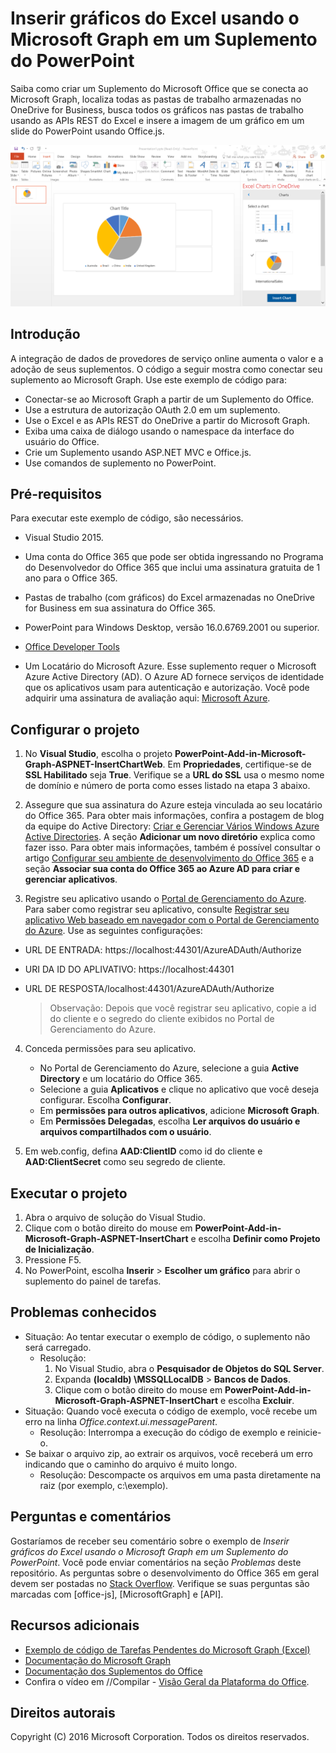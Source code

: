 # Inserir gráficos do Excel usando o Microsoft Graph em um Suplemento do PowerPoint 

Saiba como criar um Suplemento do Microsoft Office que se conecta ao Microsoft Graph, localiza todas as pastas de trabalho armazenadas no OneDrive for Business, busca todos os gráficos nas pastas de trabalho usando as APIs REST do Excel e insere a imagem de um gráfico em um slide do PowerPoint usando Office.js.

![Inserir gráficos do Excel usando o Microsoft Graph em um Suplemento do PowerPoint](../images/InsertChart.png)

## Introdução

A integração de dados de provedores de serviço online aumenta o valor e a adoção de seus suplementos. O código a seguir mostra como conectar seu suplemento ao Microsoft Graph. Use este exemplo de código para:

* Conectar-se ao Microsoft Graph a partir de um Suplemento do Office.
* Use a estrutura de autorização OAuth 2.0 em um suplemento.
* Use o Excel e as APIs REST do OneDrive a partir do Microsoft Graph.
* Exiba uma caixa de diálogo usando o namespace da interface do usuário do Office.
* Crie um Suplemento usando ASP.NET MVC e Office.js. 
* Use comandos de suplemento no PowerPoint.


## Pré-requisitos
Para executar este exemplo de código, são necessários.

* Visual Studio 2015.

* Uma conta do Office 365 que pode ser obtida ingressando no <a herf="https://aka.ms/devprogramsignup">Programa do Desenvolvedor do Office 365</a> que inclui uma assinatura gratuita de 1 ano para o Office 365.

* Pastas de trabalho (com gráficos) do Excel armazenadas no OneDrive for Business em sua assinatura do Office 365.

* PowerPoint para Windows Desktop, versão 16.0.6769.2001 ou superior.
* [Office Developer Tools](https://www.visualstudio.com/en-us/features/office-tools-vs.aspx)

* Um Locatário do Microsoft Azure. Esse suplemento requer o Microsoft Azure Active Directory (AD). O Azure AD fornece serviços de identidade que os aplicativos usam para autenticação e autorização. Você pode adquirir uma assinatura de avaliação aqui: [Microsoft Azure](https://account.windowsazure.com/SignUp).

## Configurar o projeto

1. No **Visual Studio**, escolha o projeto **PowerPoint-Add-in-Microsoft-Graph-ASPNET-InsertChartWeb**. Em **Propriedades**, certifique-se de **SSL Habilitado** seja **True**. Verifique se a **URL do SSL** usa o mesmo nome de domínio e número de porta como esses listado na etapa 3 abaixo.
 
2. Assegure que sua assinatura do Azure esteja vinculada ao seu locatário do Office 365. Para obter mais informações, confira a postagem de blog da equipe do Active Directory: [Criar e Gerenciar Vários Windows Azure Active Directories](http://blogs.technet.com/b/ad/archive/2013/11/08/creating-and-managing-multiple-windows-azure-active-directories.aspx). A seção **Adicionar um novo diretório** explica como fazer isso. Para obter mais informações, também é possível consultar o artigo [Configurar seu ambiente de desenvolvimento do Office 365](https://msdn.microsoft.com/office/office365/howto/setup-development-environment#bk_CreateAzureSubscription) e a seção **Associar sua conta do Office 365 ao Azure AD para criar e gerenciar aplicativos**.

3. Registre seu aplicativo usando o [Portal de Gerenciamento do Azure](https://manage.windowsazure.com). Para saber como registrar seu aplicativo, consulte [Registrar seu aplicativo Web baseado em navegador com o Portal de Gerenciamento do Azure](https://msdn.microsoft.com/office/office365/HowTo/add-common-consent-manually#bk_RegisterWebApp). Use as seguintes configurações:

 - URL DE ENTRADA: https://localhost:44301/AzureADAuth/Authorize 
 - URI DA ID DO APLIVATIVO: https://localhost:44301
 - URL DE RESPOSTA/localhost:44301/AzureADAuth/Authorize	

	> Observação: Depois que você registrar seu aplicativo, copie a id do cliente e o segredo do cliente exibidos no Portal de Gerenciamento do Azure.
	 
4. Conceda permissões para seu aplicativo.
	*  No Portal de Gerenciamento do Azure, selecione a guia **Active Directory** e um locatário do Office 365.
	*  Selecione a guia **Aplicativos** e clique no aplicativo que você deseja configurar. Escolha **Configurar**.
	*  Em **permissões para outros aplicativos**, adicione **Microsoft Graph**.
	*  Em **Permissões Delegadas**, escolha **Ler arquivos do usuário e arquivos compartilhados com o usuário**.

5.  Em web.config, defina **AAD:ClientID** como id do cliente e **AAD:ClientSecret** como seu segredo de cliente. 

## Executar o projeto
1. Abra o arquivo de solução do Visual Studio. 
2. Clique com o botão direito do mouse em **PowerPoint-Add-in-Microsoft-Graph-ASPNET-InsertChart** e escolha **Definir como Projeto de Inicialização**.
2. Pressione F5. 
3. No PowerPoint, escolha **Inserir** > **Escolher um gráfico** para abrir o suplemento do painel de tarefas.

## Problemas conhecidos

* Situação: Ao tentar executar o exemplo de código, o suplemento não será carregado.
	* Resolução: 
		1. No Visual Studio, abra o **Pesquisador de Objetos do SQL Server**.
		2. Expanda **(localdb) \MSSQLLocalDB** > **Bancos de Dados**.
		3. Clique com o botão direito do mouse em **PowerPoint-Add-in-Microsoft-Graph-ASPNET-InsertChart** e escolha **Excluir**. 
* Situação: Quando você executa o código de exemplo, você recebe um erro na linha *Office.context.ui.messageParent*.	
	* Resolução: Interrompa a execução do código de exemplo e reinicie-o. 
* Se baixar o arquivo zip, ao extrair os arquivos, você receberá um erro indicando que o caminho do arquivo é muito longo.
	* Resolução: Descompacte os arquivos em uma pasta diretamente na raiz (por exemplo, c:\exemplo).

## Perguntas e comentários
Gostaríamos de receber seu comentário sobre o exemplo de *Inserir gráficos do Excel usando o Microsoft Graph em um Suplemento do PowerPoint*. Você pode enviar comentários na seção *Problemas* deste repositório. As perguntas sobre o desenvolvimento do Office 365 em geral devem ser postadas no [Stack Overflow](http://stackoverflow.com/questions/tagged/Office365+API). Verifique se suas perguntas são marcadas com [office-js], [MicrosoftGraph] e [API].

## Recursos adicionais

* [Exemplo de código de Tarefas Pendentes do Microsoft Graph (Excel)](https://github.com/OfficeDev/Microsoft-Graph-ASPNET-ExcelREST-ToDo)
* [Documentação do Microsoft Graph](https://graph.microsoft.io/en-us/docs)
* [Documentação dos Suplementos do Office](https://dev.office.com/docs/add-ins/overview/office-add-ins)
* Confira o vídeo em //Compilar - [Visão Geral da Plataforma do Office](https://channel9.msdn.com/Events/Build/2016/B872 "Visão Geral da Plataforma do Office").

## Direitos autorais
Copyright (C) 2016 Microsoft Corporation. Todos os direitos reservados.


